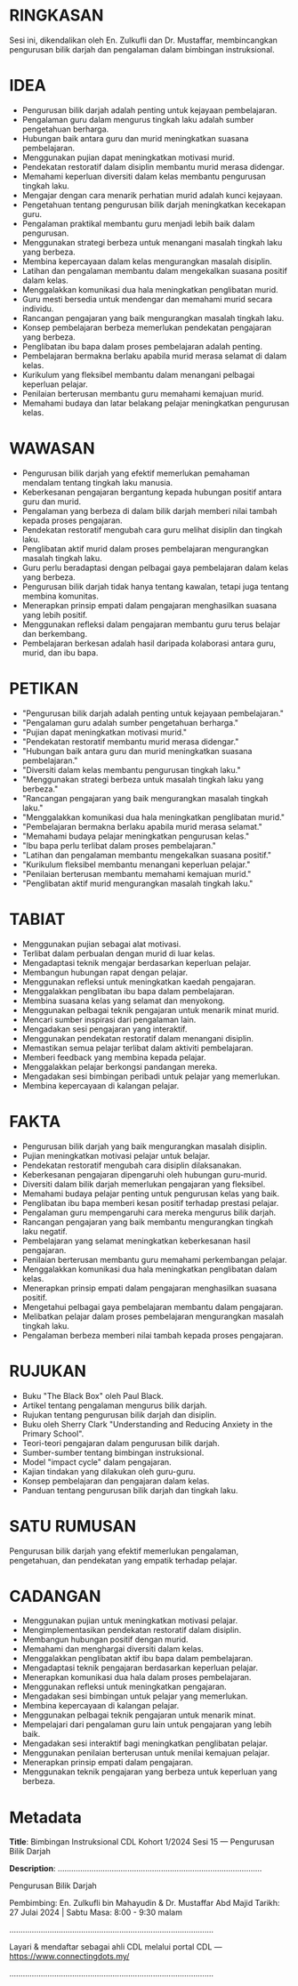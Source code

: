 # RINGKASAN
Sesi ini, dikendalikan oleh En. Zulkufli dan Dr. Mustaffar, membincangkan pengurusan bilik darjah dan pengalaman dalam bimbingan instruksional.

# IDEA
- Pengurusan bilik darjah adalah penting untuk kejayaan pembelajaran.
- Pengalaman guru dalam mengurus tingkah laku adalah sumber pengetahuan berharga.
- Hubungan baik antara guru dan murid meningkatkan suasana pembelajaran.
- Menggunakan pujian dapat meningkatkan motivasi murid.
- Pendekatan restoratif dalam disiplin membantu murid merasa didengar.
- Memahami keperluan diversiti dalam kelas membantu pengurusan tingkah laku.
- Mengajar dengan cara menarik perhatian murid adalah kunci kejayaan.
- Pengetahuan tentang pengurusan bilik darjah meningkatkan kecekapan guru.
- Pengalaman praktikal membantu guru menjadi lebih baik dalam pengurusan.
- Menggunakan strategi berbeza untuk menangani masalah tingkah laku yang berbeza.
- Membina kepercayaan dalam kelas mengurangkan masalah disiplin.
- Latihan dan pengalaman membantu dalam mengekalkan suasana positif dalam kelas.
- Menggalakkan komunikasi dua hala meningkatkan penglibatan murid.
- Guru mesti bersedia untuk mendengar dan memahami murid secara individu.
- Rancangan pengajaran yang baik mengurangkan masalah tingkah laku.
- Konsep pembelajaran berbeza memerlukan pendekatan pengajaran yang berbeza.
- Penglibatan ibu bapa dalam proses pembelajaran adalah penting.
- Pembelajaran bermakna berlaku apabila murid merasa selamat di dalam kelas.
- Kurikulum yang fleksibel membantu dalam menangani pelbagai keperluan pelajar.
- Penilaian berterusan membantu guru memahami kemajuan murid.
- Memahami budaya dan latar belakang pelajar meningkatkan pengurusan kelas.

# WAWASAN
- Pengurusan bilik darjah yang efektif memerlukan pemahaman mendalam tentang tingkah laku manusia.
- Keberkesanan pengajaran bergantung kepada hubungan positif antara guru dan murid.
- Pengalaman yang berbeza di dalam bilik darjah memberi nilai tambah kepada proses pengajaran.
- Pendekatan restoratif mengubah cara guru melihat disiplin dan tingkah laku.
- Penglibatan aktif murid dalam proses pembelajaran mengurangkan masalah tingkah laku.
- Guru perlu beradaptasi dengan pelbagai gaya pembelajaran dalam kelas yang berbeza.
- Pengurusan bilik darjah tidak hanya tentang kawalan, tetapi juga tentang membina komunitas.
- Menerapkan prinsip empati dalam pengajaran menghasilkan suasana yang lebih positif.
- Menggunakan refleksi dalam pengajaran membantu guru terus belajar dan berkembang.
- Pembelajaran berkesan adalah hasil daripada kolaborasi antara guru, murid, dan ibu bapa.

# PETIKAN
- "Pengurusan bilik darjah adalah penting untuk kejayaan pembelajaran."
- "Pengalaman guru adalah sumber pengetahuan berharga."
- "Pujian dapat meningkatkan motivasi murid."
- "Pendekatan restoratif membantu murid merasa didengar."
- "Hubungan baik antara guru dan murid meningkatkan suasana pembelajaran."
- "Diversiti dalam kelas membantu pengurusan tingkah laku."
- "Menggunakan strategi berbeza untuk masalah tingkah laku yang berbeza."
- "Rancangan pengajaran yang baik mengurangkan masalah tingkah laku."
- "Menggalakkan komunikasi dua hala meningkatkan penglibatan murid."
- "Pembelajaran bermakna berlaku apabila murid merasa selamat."
- "Memahami budaya pelajar meningkatkan pengurusan kelas."
- "Ibu bapa perlu terlibat dalam proses pembelajaran."
- "Latihan dan pengalaman membantu mengekalkan suasana positif."
- "Kurikulum fleksibel membantu menangani keperluan pelajar."
- "Penilaian berterusan membantu memahami kemajuan murid."
- "Penglibatan aktif murid mengurangkan masalah tingkah laku."

# TABIAT
- Menggunakan pujian sebagai alat motivasi.
- Terlibat dalam perbualan dengan murid di luar kelas.
- Mengadaptasi teknik mengajar berdasarkan keperluan pelajar.
- Membangun hubungan rapat dengan pelajar.
- Menggunakan refleksi untuk meningkatkan kaedah pengajaran.
- Menggalakkan penglibatan ibu bapa dalam pembelajaran.
- Membina suasana kelas yang selamat dan menyokong.
- Menggunakan pelbagai teknik pengajaran untuk menarik minat murid.
- Mencari sumber inspirasi dari pengalaman lain.
- Mengadakan sesi pengajaran yang interaktif.
- Menggunakan pendekatan restoratif dalam menangani disiplin.
- Memastikan semua pelajar terlibat dalam aktiviti pembelajaran.
- Memberi feedback yang membina kepada pelajar.
- Menggalakkan pelajar berkongsi pandangan mereka.
- Mengadakan sesi bimbingan peribadi untuk pelajar yang memerlukan.
- Membina kepercayaan di kalangan pelajar.

# FAKTA
- Pengurusan bilik darjah yang baik mengurangkan masalah disiplin.
- Pujian meningkatkan motivasi pelajar untuk belajar.
- Pendekatan restoratif mengubah cara disiplin dilaksanakan.
- Keberkesanan pengajaran dipengaruhi oleh hubungan guru-murid.
- Diversiti dalam bilik darjah memerlukan pengajaran yang fleksibel.
- Memahami budaya pelajar penting untuk pengurusan kelas yang baik.
- Penglibatan ibu bapa memberi kesan positif terhadap prestasi pelajar.
- Pengalaman guru mempengaruhi cara mereka mengurus bilik darjah.
- Rancangan pengajaran yang baik membantu mengurangkan tingkah laku negatif.
- Pembelajaran yang selamat meningkatkan keberkesanan hasil pengajaran.
- Penilaian berterusan membantu guru memahami perkembangan pelajar.
- Menggalakkan komunikasi dua hala meningkatkan penglibatan dalam kelas.
- Menerapkan prinsip empati dalam pengajaran menghasilkan suasana positif.
- Mengetahui pelbagai gaya pembelajaran membantu dalam pengajaran.
- Melibatkan pelajar dalam proses pembelajaran mengurangkan masalah tingkah laku.
- Pengalaman berbeza memberi nilai tambah kepada proses pengajaran.

# RUJUKAN
- Buku "The Black Box" oleh Paul Black.
- Artikel tentang pengalaman mengurus bilik darjah.
- Rujukan tentang pengurusan bilik darjah dan disiplin.
- Buku oleh Sherry Clark "Understanding and Reducing Anxiety in the Primary School".
- Teori-teori pengajaran dalam pengurusan bilik darjah.
- Sumber-sumber tentang bimbingan instruksional.
- Model "impact cycle" dalam pengajaran.
- Kajian tindakan yang dilakukan oleh guru-guru.
- Konsep pembelajaran dan pengajaran dalam kelas.
- Panduan tentang pengurusan bilik darjah dan tingkah laku.

# SATU RUMUSAN
Pengurusan bilik darjah yang efektif memerlukan pengalaman, pengetahuan, dan pendekatan yang empatik terhadap pelajar.

# CADANGAN
- Menggunakan pujian untuk meningkatkan motivasi pelajar.
- Mengimplementasikan pendekatan restoratif dalam disiplin.
- Membangun hubungan positif dengan murid.
- Memahami dan menghargai diversiti dalam kelas.
- Menggalakkan penglibatan aktif ibu bapa dalam pembelajaran.
- Mengadaptasi teknik pengajaran berdasarkan keperluan pelajar.
- Menerapkan komunikasi dua hala dalam proses pembelajaran.
- Menggunakan refleksi untuk meningkatkan pengajaran.
- Mengadakan sesi bimbingan untuk pelajar yang memerlukan.
- Membina kepercayaan di kalangan pelajar.
- Menggunakan pelbagai teknik pengajaran untuk menarik minat.
- Mempelajari dari pengalaman guru lain untuk pengajaran yang lebih baik.
- Mengadakan sesi interaktif bagi meningkatkan penglibatan pelajar.
- Menggunakan penilaian berterusan untuk menilai kemajuan pelajar.
- Menerapkan prinsip empati dalam pengajaran.
- Menggunakan teknik pengajaran yang berbeza untuk keperluan yang berbeza.

# Metadata
**Title**: Bimbingan Instruksional CDL Kohort 1/2024 Sesi 15 — Pengurusan Bilik Darjah

**Description**: ...........................................................................................

Pengurusan Bilik Darjah 

Pembimbing: En. Zulkufli bin Mahayudin & Dr. Mustaffar Abd Majid
Tarikh: 27 Julai 2024   |   Sabtu
Masa: 8:00 - 9:30 malam

...........................................................................................

Layari & mendaftar sebagai ahli CDL melalui portal CDL — https://www.connectingdots.my/


...........................................................................................